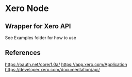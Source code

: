 # Xero Node
## Wrapper for Xero API

See Examples folder for how to use

## References
https://oauth.net/core/1.0a/
https://app.xero.com/Application
https://developer.xero.com/documentation/api/
